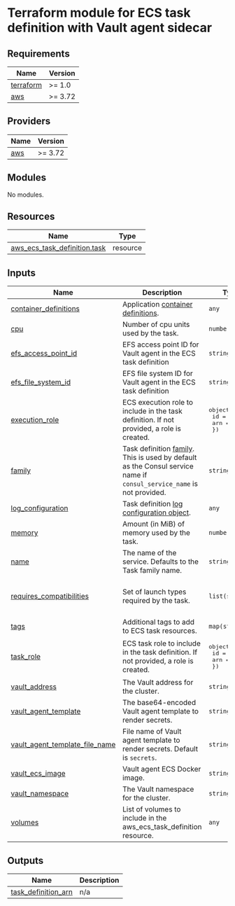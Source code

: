 # Terraform module for ECS task definition with Vault agent sidecar

## Requirements

| Name | Version |
|------|---------|
| <a name="requirement_terraform"></a> [terraform](#requirement\_terraform) | >= 1.0 |
| <a name="requirement_aws"></a> [aws](#requirement\_aws) | >= 3.72 |

## Providers

| Name | Version |
|------|---------|
| <a name="provider_aws"></a> [aws](#provider\_aws) | >= 3.72 |

## Modules

No modules.

## Resources

| Name | Type |
|------|------|
| [aws_ecs_task_definition.task](https://registry.terraform.io/providers/hashicorp/aws/latest/docs/resources/ecs_task_definition) | resource |

## Inputs

| Name | Description | Type | Default | Required |
|------|-------------|------|---------|:--------:|
| <a name="input_container_definitions"></a> [container\_definitions](#input\_container\_definitions) | Application [container definitions](https://docs.aws.amazon.com/AmazonECS/latest/developerguide/task_definition_parameters.html#container_definitions). | `any` | n/a | yes |
| <a name="input_cpu"></a> [cpu](#input\_cpu) | Number of cpu units used by the task. | `number` | `256` | no |
| <a name="input_efs_access_point_id"></a> [efs\_access\_point\_id](#input\_efs\_access\_point\_id) | EFS access point ID for Vault agent in the ECS task definition | `string` | n/a | yes |
| <a name="input_efs_file_system_id"></a> [efs\_file\_system\_id](#input\_efs\_file\_system\_id) | EFS file system ID for Vault agent in the ECS task definition | `string` | n/a | yes |
| <a name="input_execution_role"></a> [execution\_role](#input\_execution\_role) | ECS execution role to include in the task definition. If not provided, a role is created. | <pre>object({<br>    id  = string<br>    arn = string<br>  })</pre> | n/a | yes |
| <a name="input_family"></a> [family](#input\_family) | Task definition [family](https://docs.aws.amazon.com/AmazonECS/latest/developerguide/task_definition_parameters.html#family). This is used by default as the Consul service name if `consul_service_name` is not provided. | `string` | n/a | yes |
| <a name="input_log_configuration"></a> [log\_configuration](#input\_log\_configuration) | Task definition [log configuration object](https://docs.aws.amazon.com/AmazonECS/latest/APIReference/API_LogConfiguration.html). | `any` | `null` | no |
| <a name="input_memory"></a> [memory](#input\_memory) | Amount (in MiB) of memory used by the task. | `number` | `512` | no |
| <a name="input_name"></a> [name](#input\_name) | The name of the service. Defaults to the Task family name. | `string` | `""` | no |
| <a name="input_requires_compatibilities"></a> [requires\_compatibilities](#input\_requires\_compatibilities) | Set of launch types required by the task. | `list(string)` | <pre>[<br>  "EC2",<br>  "FARGATE"<br>]</pre> | no |
| <a name="input_tags"></a> [tags](#input\_tags) | Additional tags to add to ECS task resources. | `map(string)` | `{}` | no |
| <a name="input_task_role"></a> [task\_role](#input\_task\_role) | ECS task role to include in the task definition. If not provided, a role is created. | <pre>object({<br>    id  = string<br>    arn = string<br>  })</pre> | n/a | yes |
| <a name="input_vault_address"></a> [vault\_address](#input\_vault\_address) | The Vault address for the cluster. | `string` | n/a | yes |
| <a name="input_vault_agent_template"></a> [vault\_agent\_template](#input\_vault\_agent\_template) | The base64-encoded Vault agent template to render secrets. | `string` | n/a | yes |
| <a name="input_vault_agent_template_file_name"></a> [vault\_agent\_template\_file\_name](#input\_vault\_agent\_template\_file\_name) | File name of Vault agent template to render secrets. Default is `secrets`. | `string` | `"secrets"` | no |
| <a name="input_vault_ecs_image"></a> [vault\_ecs\_image](#input\_vault\_ecs\_image) | Vault agent ECS Docker image. | `string` | `"joatmon08/vault-agent-ecs:1.9.2"` | no |
| <a name="input_vault_namespace"></a> [vault\_namespace](#input\_vault\_namespace) | The Vault namespace for the cluster. | `string` | `null` | no |
| <a name="input_volumes"></a> [volumes](#input\_volumes) | List of volumes to include in the aws\_ecs\_task\_definition resource. | `any` | `[]` | no |

## Outputs

| Name | Description |
|------|-------------|
| <a name="output_task_definition_arn"></a> [task\_definition\_arn](#output\_task\_definition\_arn) | n/a |

